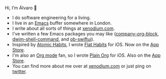 Hi, I’m Álvaro 👋
- I do software engineering for a living.
- I live in an [Emacs](https://www.gnu.org/software/emacs) buffer somewhere in London.
- I write about all sorts of things at [xenodium.com](https://xenodium.com).
- I've written a few Emacs packages you may like ([company-org-block](github.com/xenodium/company-org-block), [dwim-shell-command](github.com/xenodium/dwim-shell-command), and [ob-swiftui](github.com/xenodium/ob-swiftui)).
- Inspired by [Atomic Habits](https://jamesclear.com/atomic-habits), I wrote [Flat Habits](https://flathabits.com) for iOS. Now on the [App Store](https://apps.apple.com/app/id1558358855).
- I'm also an [Org mode](https://orgmode.org/) fan, so I wrote [Plain Org](https://plainorg.com) for iOS. Also on the [App Store](https://apps.apple.com/app/id1578965002).
- You can find more about me over at [xenodium.com](https://xenodium.com) or just ping on [twitter](https://twitter.com/xenodium).
